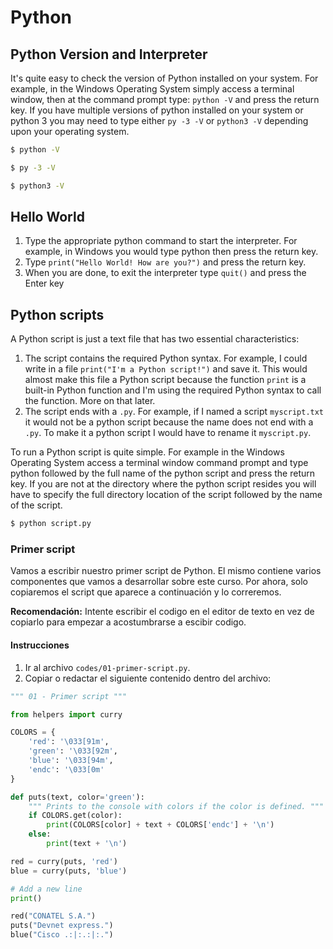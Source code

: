 Python
===

Python Version and Interpreter
---

It's quite easy to check the version of Python installed on your system. For example, in the Windows Operating System simply access a terminal window, then at the command prompt type: `python -V` and press the return key. If you have multiple versions of python installed on your system or python 3 you may need to type either `py -3 -V` or `python3 -V` depending upon your operating system.

```bash
$ python -V

$ py -3 -V

$ python3 -V
```

Hello World
---

1. Type the appropriate python command to start the interpreter. For example, in Windows you would type python then press the return key.
2. Type `print("Hello World! How are you?")` and press the return key.
3. When you are done, to exit the interpreter type `quit()` and press the Enter key

Python scripts
---

A Python script is just a text file that has two essential characteristics:

1. The script contains the required Python syntax. For example, I could write in a file `print("I'm a Python script!")` and save it. This would almost make this file a Python script because the function `print` is a built-in Python function and I'm using the required Python syntax to call the function. More on that later.
2. The script ends with a `.py`. For example, if I named a script `myscript.txt` it would not be a python script because the name does not end with a `.py`. To make it a python script I would have to rename it `myscript.py`.

To run a Python script is quite simple. For example in the Windows Operating System access a terminal window command prompt and type python followed by the full name of the python script and press the return key. If you are not at the directory where the python script resides you will have to specify the full directory location of the script followed by the name of the script.

```bash
$ python script.py
```

### Primer script

Vamos a escribir nuestro primer script de Python. El mismo contiene varios componentes que vamos a desarrollar sobre este curso. Por ahora, solo copiaremos el script que aparece a continuación y lo correremos. 

**Recomendación:** Intente escribir el codigo en el editor de texto en vez de copiarlo para empezar a acostumbrarse a escibir codigo.

#### Instrucciones

1. Ir al archivo `codes/01-primer-script.py`.
2. Copiar o redactar el siguiente contenido dentro del archivo:

```python
""" 01 - Primer script """

from helpers import curry

COLORS = {
    'red': '\033[91m',
    'green': '\033[92m',
    'blue': '\033[94m',
    'endc': '\033[0m'
}

def puts(text, color='green'):
    """ Prints to the console with colors if the color is defined. """
    if COLORS.get(color):
        print(COLORS[color] + text + COLORS['endc'] + '\n')
    else:
        print(text + '\n')

red = curry(puts, 'red')
blue = curry(puts, 'blue')

# Add a new line
print()

red("CONATEL S.A.")
puts("Devnet express.")
blue("Cisco .:|:.:|:.")
```
